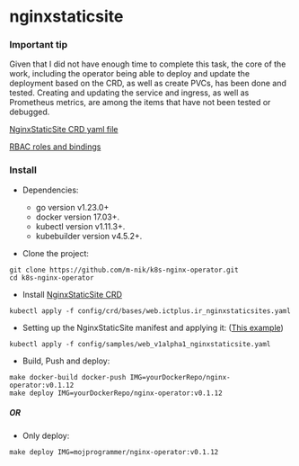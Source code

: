 # nginxstaticsite

### Important tip
Given that I did not have enough time to complete this task, the core of the work, including the operator being able to deploy and update the deployment based on the CRD, as well as create PVCs, has been done and tested. Creating and updating the service and ingress, as well as Prometheus metrics, are among the items that have not been tested or debugged.

[NginxStaticSite CRD yaml file](config/crd/bases/web.ictplus.ir_nginxstaticsites.yaml)

[RBAC roles and bindings](config/rbac)

### Install
- Dependencies:
  - go version v1.23.0+
  - docker version 17.03+.
  - kubectl version v1.11.3+.
  - kubebuilder version v4.5.2+.

- Clone the project:
```
git clone https://github.com/m-nik/k8s-nginx-operator.git
cd k8s-nginx-operator
```
- Install [NginxStaticSite CRD](config/crd/bases/web.ictplus.ir_nginxstaticsites.yaml)
```
kubectl apply -f config/crd/bases/web.ictplus.ir_nginxstaticsites.yaml
```
- Setting up the NginxStaticSite manifest and applying it: ([This example](config/samples/web_v1alpha1_nginxstaticsite.yaml))
```
kubectl apply -f config/samples/web_v1alpha1_nginxstaticsite.yaml
```
- Build, Push and deploy:
```
make docker-build docker-push IMG=yourDockerRepo/nginx-operator:v0.1.12
make deploy IMG=yourDockerRepo/nginx-operator:v0.1.12
```
##### OR
- Only deploy:
```
make deploy IMG=mojprogrammer/nginx-operator:v0.1.12
```
